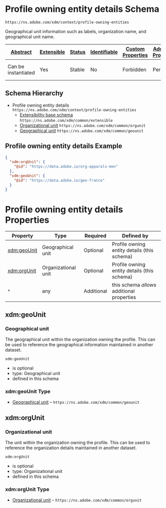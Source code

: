 
# Profile owning entity details Schema

```
https://ns.adobe.com/xdm/context/profile-owning-entities
```

Geographical unit information such as labels, organization name, and geographical unit name.

| [Abstract](../../../abstract.md) | [Extensible](../../../extensions.md) | [Status](../../../status.md) | [Identifiable](../../../id.md) | [Custom Properties](../../../extensions.md) | [Additional Properties](../../../extensions.md) | Defined In |
|----------------------------------|--------------------------------------|------------------------------|--------------------------------|---------------------------------------------|-------------------------------------------------|------------|
| Can be instantiated | Yes | Stable | No | Forbidden | Permitted | [mixins/profile/profile-owning-entities.schema.json](mixins/profile/profile-owning-entities.schema.json) |
## Schema Hierarchy

* Profile owning entity details `https://ns.adobe.com/xdm/context/profile-owning-entities`
  * [Extensibility base schema](../../datatypes/extensible.schema.md) `https://ns.adobe.com/xdm/common/extensible`
  * [Organizational unit](../../datatypes/orgunit.schema.md) `https://ns.adobe.com/xdm/common/orgunit`
  * [Geographical unit](../../datatypes/geounit.schema.md) `https://ns.adobe.com/xdm/common/geounit`


## Profile owning entity details Example
```json
{
  "xdm:orgUnit": {
    "@id": "https://data.adobe.io/org-apparals-men"
  },
  "xdm:geoUnit": {
    "@id": "https://data.adobe.io/geo-france"
  }
}
```

# Profile owning entity details Properties

| Property | Type | Required | Defined by |
|----------|------|----------|------------|
| [xdm:geoUnit](#xdmgeounit) | Geographical unit | Optional | Profile owning entity details (this schema) |
| [xdm:orgUnit](#xdmorgunit) | Organizational unit | Optional | Profile owning entity details (this schema) |
| `*` | any | Additional | this schema *allows* additional properties |

## xdm:geoUnit
### Geographical unit

The geographical unit within the organization owning the profile. This can be used to reference the geographical information maintained in another dataset.

`xdm:geoUnit`
* is optional
* type: Geographical unit
* defined in this schema

### xdm:geoUnit Type


* [Geographical unit](../../datatypes/geounit.schema.md) – `https://ns.adobe.com/xdm/common/geounit`





## xdm:orgUnit
### Organizational unit

The unit within the organization owning the profile. This can be used to reference the organization details maintained in another dataset.

`xdm:orgUnit`
* is optional
* type: Organizational unit
* defined in this schema

### xdm:orgUnit Type


* [Organizational unit](../../datatypes/orgunit.schema.md) – `https://ns.adobe.com/xdm/common/orgunit`




